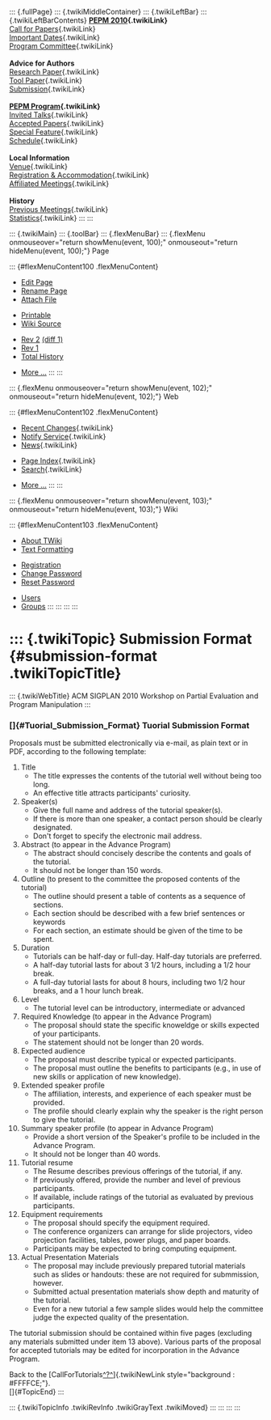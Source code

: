 ::: {.fullPage}
::: {.twikiMiddleContainer}
::: {.twikiLeftBar}
::: {.twikiLeftBarContents}
**[PEPM 2010](WebHome){.twikiLink}**\
[Call for Papers](CallForPapers){.twikiLink}\
[Important Dates](ImportantDates){.twikiLink}\
[Program Committee](ProgramCommittee){.twikiLink}\
\
**Advice for Authors**\
[Research Paper](ResearchPaperAdvice){.twikiLink}\
[Tool Paper](ToolPaperAdvice){.twikiLink}\
[Submission](PaperSubmission){.twikiLink}\
\
**[PEPM Program](Program){.twikiLink}**\
[Invited Talks](InvitedTalks){.twikiLink}\
[Accepted Papers](AcceptedPapers){.twikiLink}\
[Special Feature](SpecialFeature){.twikiLink}\
[Schedule](Program){.twikiLink}\
\
**Local Information**\
[Venue](WorkshopVenue){.twikiLink}\
[Registration & Accommodation](RegistrationAndAccomodation){.twikiLink}\
[Affiliated Meetings](AffiliatedMeetings){.twikiLink}\
\
**History**\
[Previous Meetings](PreviousMeetings){.twikiLink}\
[Statistics](HistoricalStatistics){.twikiLink}
:::
:::

::: {.twikiMain}
::: {.toolBar}
::: {.flexMenuBar}
::: {.flexMenu onmouseover="return showMenu(event, 100);" onmouseout="return hideMenu(event, 100);"}
Page

::: {#flexMenuContent100 .flexMenuContent}
-   [Edit
    Page](http://www.program-transformation.org/edit/PEPM10/SubmissionFormat?t=1536828941)
-   [Rename
    Page](http://www.program-transformation.org/rename/PEPM10/SubmissionFormat)
-   [Attach
    File](http://www.program-transformation.org/attach/PEPM10/SubmissionFormat)

<!-- -->

-   [Printable](http://www.program-transformation.org/view/PEPM10/SubmissionFormat?skin=print.pattern)
-   [Wiki
    Source](http://www.program-transformation.org/view/PEPM10/SubmissionFormat?skin=text&raw=on&contenttype=text/plain)

<!-- -->

-   [Rev
    2](http://www.program-transformation.org/view/PEPM10/SubmissionFormat?rev=1.2)
    [(diff 1)](http://www.program-transformation.org/rdiff/PEPM10/SubmissionFormat?rev1=1.2&rev2=1.1)
-   [Rev
    1](http://www.program-transformation.org/view/PEPM10/SubmissionFormat?rev=1.1)
-   [Total
    History](http://www.program-transformation.org/rdiff/PEPM10/SubmissionFormat)

<!-- -->

-   [More
    \...](http://www.program-transformation.org/oops/PEPM10/SubmissionFormat?template=oopsmore&param1=1.2&param2=1.2)
:::
:::

::: {.flexMenu onmouseover="return showMenu(event, 102);" onmouseout="return hideMenu(event, 102);"}
Web

::: {#flexMenuContent102 .flexMenuContent}
-   [Recent Changes](WebChanges){.twikiLink}
-   [Notify Service](WebNotify){.twikiLink}
-   [News](WebNews){.twikiLink}

<!-- -->

-   [Page Index](WebIndex){.twikiLink}
-   [Search](WebSearch){.twikiLink}

<!-- -->

-   [More
    \...](http://www.program-transformation.org/oops/PEPM10/SubmissionFormat?template=oopsmore&param1=1.2&param2=1.2)
:::
:::

::: {.flexMenu onmouseover="return showMenu(event, 103);" onmouseout="return hideMenu(event, 103);"}
Wiki

::: {#flexMenuContent103 .flexMenuContent}
-   [About
    TWiki](http://www.program-transformation.org/view/TWiki/WebHome)
-   [Text
    Formatting](http://www.program-transformation.org/view/TWiki/TextFormattingRules)

<!-- -->

-   [Registration](http://www.program-transformation.org/view/TWiki/TWikiRegistration)
-   [Change
    Password](http://www.program-transformation.org/view/TWiki/ChangePassword)
-   [Reset
    Password](http://www.program-transformation.org/view/TWiki/ResetPassword)

<!-- -->

-   [Users](http://www.program-transformation.org/view/Main/TWikiUsers)
-   [Groups](http://www.program-transformation.org/view/Main/TWikiGroups)
:::
:::
:::
:::

::: {.twikiTopic}
Submission Format {#submission-format .twikiTopicTitle}
=================

::: {.twikiWebTitle}
ACM SIGPLAN 2010 Workshop on Partial Evaluation and Program Manipulation
:::

### []{#Tuorial_Submission_Format} Tuorial Submission Format

Proposals must be submitted electronically via e-mail, as plain text or
in PDF, according to the following template:

1.  Title
    -   The title expresses the contents of the tutorial well without
        being too long.
    -   An effective title attracts participants\' curiosity.
2.  Speaker(s)
    -   Give the full name and address of the tutorial speaker(s).
    -   If there is more than one speaker, a contact person should be
        clearly designated.
    -   Don\'t forget to specify the electronic mail address.
3.  Abstract (to appear in the Advance Program)
    -   The abstract should concisely describe the contents and goals of
        the tutorial.
    -   It should not be longer than 150 words.
4.  Outline (to present to the committee the proposed contents of the
    tutorial)
    -   The outline should present a table of contents as a sequence of
        sections.
    -   Each section should be described with a few brief sentences or
        keywords
    -   For each section, an estimate should be given of the time to be
        spent.
5.  Duration
    -   Tutorials can be half-day or full-day. Half-day tutorials are
        preferred.
    -   A half-day tutorial lasts for about 3 1/2 hours, including a 1/2
        hour break.
    -   A full-day tutorial lasts for about 8 hours, including two 1/2
        hour breaks, and a 1 hour lunch break.
6.  Level
    -   The tutorial level can be introductory, intermediate or advanced
7.  Required Knowledge (to appear in the Advance Program)
    -   The proposal should state the specific knoweldge or skills
        expected of your participants.
    -   The statement should not be longer than 20 words.
8.  Expected audience
    -   The proposal must describe typical or expected participants.
    -   The proposal must outline the benefits to participants (e.g., in
        use of new skills or application of new knowledge).
9.  Extended speaker profile
    -   The affiliation, interests, and experience of each speaker must
        be provided.
    -   The profile should clearly explain why the speaker is the right
        person to give the tutorial.
10. Summary speaker profile (to appear in Advance Program)
    -   Provide a short version of the Speaker\'s profile to be included
        in the Advance Program.
    -   It should not be longer than 40 words.
11. Tutorial resume
    -   The Resume describes previous offerings of the tutorial, if any.
    -   If previously offered, provide the number and level of previous
        participants.
    -   If available, include ratings of the tutorial as evaluated by
        previous participants.
12. Equipment requirements
    -   The proposal should specify the equipment required.
    -   The conference organizers can arrange for slide projectors,
        video projection facilities, tables, power plugs, and paper
        boards.
    -   Participants may be expected to bring computing equipment.
13. Actual Presentation Materials
    -   The proposal may include previously prepared tutorial materials
        such as slides or handouts: these are not required for
        submmission, however.
    -   Submitted actual presentation materials show depth and maturity
        of the tutorial.
    -   Even for a new tutorial a few sample slides would help the
        committee judge the expected quality of the presentation.

The tutorial submission should be contained within five pages (excluding
any materials submitted under item 13 above). Various parts of the
proposal for accepted tutorials may be edited for incorporation in the
Advance Program.

Back to the
[CallForTutorials[^?^](http://www.program-transformation.org/edit/PEPM10/CallForTutorials?topicparent=PEPM10.SubmissionFormat)]{.twikiNewLink
style="background : #FFFFCE;"}.\
[]{#TopicEnd}
:::

::: {.twikiTopicInfo .twikiRevInfo .twikiGrayText .twikiMoved}
:::
:::
:::
:::
